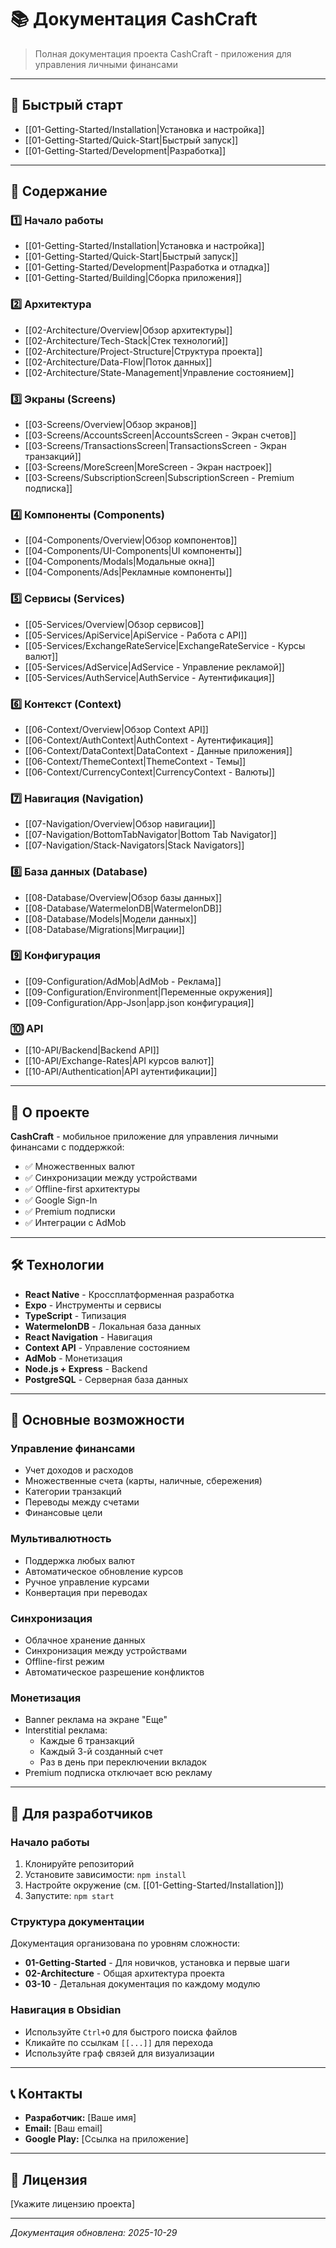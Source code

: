 # 📚 Документация CashCraft

> Полная документация проекта CashCraft - приложения для управления личными финансами

---

## 🚀 Быстрый старт

- [[01-Getting-Started/Installation|Установка и настройка]]
- [[01-Getting-Started/Quick-Start|Быстрый запуск]]
- [[01-Getting-Started/Development|Разработка]]

---

## 📖 Содержание

### 1️⃣ Начало работы
- [[01-Getting-Started/Installation|Установка и настройка]]
- [[01-Getting-Started/Quick-Start|Быстрый запуск]]
- [[01-Getting-Started/Development|Разработка и отладка]]
- [[01-Getting-Started/Building|Сборка приложения]]

### 2️⃣ Архитектура
- [[02-Architecture/Overview|Обзор архитектуры]]
- [[02-Architecture/Tech-Stack|Стек технологий]]
- [[02-Architecture/Project-Structure|Структура проекта]]
- [[02-Architecture/Data-Flow|Поток данных]]
- [[02-Architecture/State-Management|Управление состоянием]]

### 3️⃣ Экраны (Screens)
- [[03-Screens/Overview|Обзор экранов]]
- [[03-Screens/AccountsScreen|AccountsScreen - Экран счетов]]
- [[03-Screens/TransactionsScreen|TransactionsScreen - Экран транзакций]]
- [[03-Screens/MoreScreen|MoreScreen - Экран настроек]]
- [[03-Screens/SubscriptionScreen|SubscriptionScreen - Premium подписка]]

### 4️⃣ Компоненты (Components)
- [[04-Components/Overview|Обзор компонентов]]
- [[04-Components/UI-Components|UI компоненты]]
- [[04-Components/Modals|Модальные окна]]
- [[04-Components/Ads|Рекламные компоненты]]

### 5️⃣ Сервисы (Services)
- [[05-Services/Overview|Обзор сервисов]]
- [[05-Services/ApiService|ApiService - Работа с API]]
- [[05-Services/ExchangeRateService|ExchangeRateService - Курсы валют]]
- [[05-Services/AdService|AdService - Управление рекламой]]
- [[05-Services/AuthService|AuthService - Аутентификация]]

### 6️⃣ Контекст (Context)
- [[06-Context/Overview|Обзор Context API]]
- [[06-Context/AuthContext|AuthContext - Аутентификация]]
- [[06-Context/DataContext|DataContext - Данные приложения]]
- [[06-Context/ThemeContext|ThemeContext - Темы]]
- [[06-Context/CurrencyContext|CurrencyContext - Валюты]]

### 7️⃣ Навигация (Navigation)
- [[07-Navigation/Overview|Обзор навигации]]
- [[07-Navigation/BottomTabNavigator|Bottom Tab Navigator]]
- [[07-Navigation/Stack-Navigators|Stack Navigators]]

### 8️⃣ База данных (Database)
- [[08-Database/Overview|Обзор базы данных]]
- [[08-Database/WatermelonDB|WatermelonDB]]
- [[08-Database/Models|Модели данных]]
- [[08-Database/Migrations|Миграции]]

### 9️⃣ Конфигурация
- [[09-Configuration/AdMob|AdMob - Реклама]]
- [[09-Configuration/Environment|Переменные окружения]]
- [[09-Configuration/App-Json|app.json конфигурация]]

### 🔟 API
- [[10-API/Backend|Backend API]]
- [[10-API/Exchange-Rates|API курсов валют]]
- [[10-API/Authentication|API аутентификации]]

---

## 🎯 О проекте

**CashCraft** - мобильное приложение для управления личными финансами с поддержкой:
- ✅ Множественных валют
- ✅ Синхронизации между устройствами
- ✅ Offline-first архитектуры
- ✅ Google Sign-In
- ✅ Premium подписки
- ✅ Интеграции с AdMob

---

## 🛠 Технологии

- **React Native** - Кроссплатформенная разработка
- **Expo** - Инструменты и сервисы
- **TypeScript** - Типизация
- **WatermelonDB** - Локальная база данных
- **React Navigation** - Навигация
- **Context API** - Управление состоянием
- **AdMob** - Монетизация
- **Node.js + Express** - Backend
- **PostgreSQL** - Серверная база данных

---

## 📱 Основные возможности

### Управление финансами
- Учет доходов и расходов
- Множественные счета (карты, наличные, сбережения)
- Категории транзакций
- Переводы между счетами
- Финансовые цели

### Мультивалютность
- Поддержка любых валют
- Автоматическое обновление курсов
- Ручное управление курсами
- Конвертация при переводах

### Синхронизация
- Облачное хранение данных
- Синхронизация между устройствами
- Offline-first режим
- Автоматическое разрешение конфликтов

### Монетизация
- Banner реклама на экране "Еще"
- Interstitial реклама:
  - Каждые 6 транзакций
  - Каждый 3-й созданный счет
  - Раз в день при переключении вкладок
- Premium подписка отключает всю рекламу

---

## 👥 Для разработчиков

### Начало работы
1. Клонируйте репозиторий
2. Установите зависимости: `npm install`
3. Настройте окружение (см. [[01-Getting-Started/Installation]])
4. Запустите: `npm start`

### Структура документации
Документация организована по уровням сложности:
- **01-Getting-Started** - Для новичков, установка и первые шаги
- **02-Architecture** - Общая архитектура проекта
- **03-10** - Детальная документация по каждому модулю

### Навигация в Obsidian
- Используйте `Ctrl+O` для быстрого поиска файлов
- Кликайте по ссылкам `[[...]]` для перехода
- Используйте граф связей для визуализации

---

## 📞 Контакты

- **Разработчик:** [Ваше имя]
- **Email:** [Ваш email]
- **Google Play:** [Ссылка на приложение]

---

## 📝 Лицензия

[Укажите лицензию проекта]

---

*Документация обновлена: 2025-10-29*
